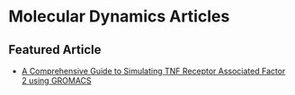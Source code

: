 # Molecular Dynamics Articles

## Featured Article

- [A Comprehensive Guide to Simulating TNF Receptor Associated Factor 2 using GROMACS](GROMACS_TNF_Simulation.md)
